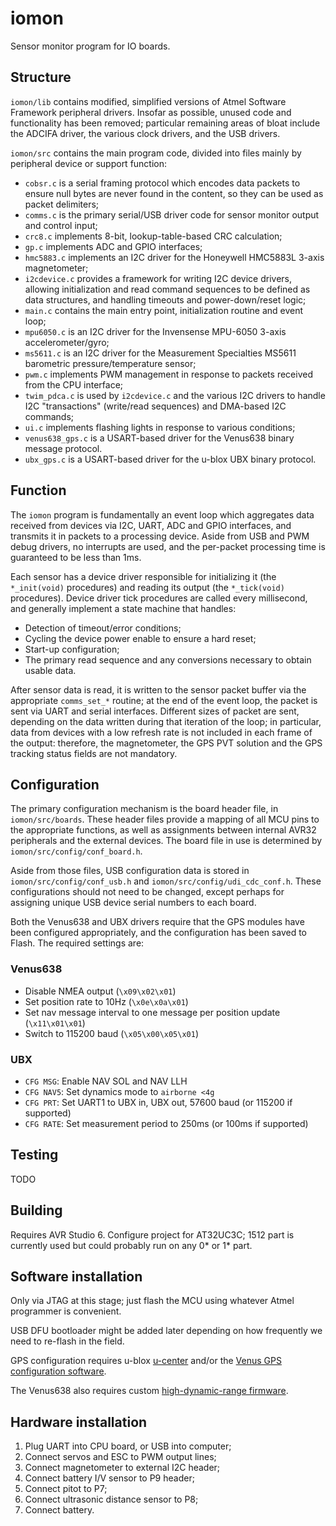 # iomon

Sensor monitor program for IO boards.


## Structure

`iomon/lib` contains modified, simplified versions of Atmel Software Framework
peripheral drivers. Insofar as possible, unused code and functionality has
been removed; particular remaining areas of bloat include the ADCIFA driver,
the various clock drivers, and the USB drivers.

`iomon/src` contains the main program code, divided into files mainly by
peripheral device or support function:
* `cobsr.c` is a serial framing protocol which encodes data packets to ensure
  null bytes are never found in the content, so they can be used as packet
  delimiters;
* `comms.c` is the primary serial/USB driver code for sensor monitor output
  and control input;
* `crc8.c` implements 8-bit, lookup-table-based CRC calculation;
* `gp.c` implements ADC and GPIO interfaces;
* `hmc5883.c` implements an I2C driver for the Honeywell HMC5883L 3-axis
  magnetometer;
* `i2cdevice.c` provides a framework for writing I2C device drivers, allowing
  initialization and read command sequences to be defined as data structures,
  and handling timeouts and power-down/reset logic;
* `main.c` contains the main entry point, initialization routine and event
  loop;
* `mpu6050.c` is an I2C driver for the Invensense MPU-6050 3-axis
  accelerometer/gyro;
* `ms5611.c` is an I2C driver for the Measurement Specialties MS5611
  barometric pressure/temperature sensor;
* `pwm.c` implements PWM management in response to packets received from the
  CPU interface;
* `twim_pdca.c` is used by `i2cdevice.c` and the various I2C drivers to handle
  I2C "transactions" (write/read sequences) and DMA-based I2C commands;
* `ui.c` implements flashing lights in response to various conditions;
* `venus638_gps.c` is a USART-based driver for the Venus638 binary message
  protocol.
* `ubx_gps.c` is a USART-based driver for the u-blox UBX binary protocol.


## Function

The `iomon` program is fundamentally an event loop which aggregates data
received from devices via I2C, UART, ADC and GPIO interfaces, and transmits
it in packets to a processing device. Aside from USB and PWM debug drivers, no
interrupts are used, and the per-packet processing time is guaranteed to be
less than 1ms.

Each sensor has a device driver responsible for initializing it (the
`*_init(void)` procedures) and reading its output (the `*_tick(void)`
procedures). Device driver tick procedures are called every millisecond, and
generally implement a state machine that handles:
* Detection of timeout/error conditions;
* Cycling the device power enable to ensure a hard reset;
* Start-up configuration;
* The primary read sequence and any conversions necessary to obtain usable
  data.

After sensor data is read, it is written to the sensor packet buffer via the
appropriate `comms_set_*` routine; at the end of the event loop, the packet
is sent via UART and serial interfaces. Different sizes of packet are sent,
depending on the data written during that iteration of the loop; in
particular, data from devices with a low refresh rate is not included in each
frame of the output: therefore, the magnetometer, the GPS PVT solution and the
GPS tracking status fields are not mandatory.


## Configuration

The primary configuration mechanism is the board header file, in
`iomon/src/boards`. These header files provide a mapping of all MCU pins to
the appropriate functions, as well as assignments between internal AVR32
peripherals and the external devices. The board file in use is determined by
`iomon/src/config/conf_board.h`.

Aside from those files, USB configuration data is stored in
`iomon/src/config/conf_usb.h` and `iomon/src/config/udi_cdc_conf.h`. These
configurations should not need to be changed, except perhaps for assigning
unique USB device serial numbers to each board.

Both the Venus638 and UBX drivers require that the GPS modules have been
configured appropriately, and the configuration has been saved to Flash. The
required settings are:

### Venus638

* Disable NMEA output (`\x09\x02\x01`)
* Set position rate to 10Hz (`\x0e\x0a\x01`)
* Set nav message interval to one message per position update (`\x11\x01\x01`)
* Switch to 115200 baud (`\x05\x00\x05\x01`)

### UBX

* `CFG MSG`: Enable NAV SOL and NAV LLH
* `CFG NAV5`: Set dynamics mode to `airborne <4g`
* `CFG PRT`: Set UART1 to UBX in, UBX out, 57600 baud (or 115200 if supported)
* `CFG RATE`: Set measurement period to 250ms (or 100ms if supported)


## Testing

TODO


## Building

Requires AVR Studio 6. Configure project for AT32UC3C; 1512 part is currently
used but could probably run on any 0* or 1* part.


## Software installation

Only via JTAG at this stage; just flash the MCU using whatever Atmel
programmer is convenient.

USB DFU bootloader might be added later depending on how frequently we need
to re-flash in the field.

GPS configuration requires u-blox [u-center](http://www.u-blox.com/en/evaluation-tools-a-software/u-center/u-center.html)
and/or the [Venus GPS configuration software](http://dlnmh9ip6v2uc.cloudfront.net/datasheets/Sensors/GPS/Venus/638/viewer/GPS%20Viewer%20-%20Customer%20Release_110613.zip).

The Venus638 also requires custom [high-dynamic-range firmware](http://dlnmh9ip6v2uc.cloudfront.net/datasheets/Sensors/GPS/Venus/638/firmware/STI_01.06.04-01.10.24_npse_HiDyn_AGPS_WAAS_LOG_9600_20111021.zip).


## Hardware installation

1. Plug UART into CPU board, or USB into computer;
2. Connect servos and ESC to PWM output lines;
3. Connect magnetometer to external I2C header;
4. Connect battery I/V sensor to P9 header;
5. Connect pitot to P7;
6. Connect ultrasonic distance sensor to P8;
7. Connect battery.

